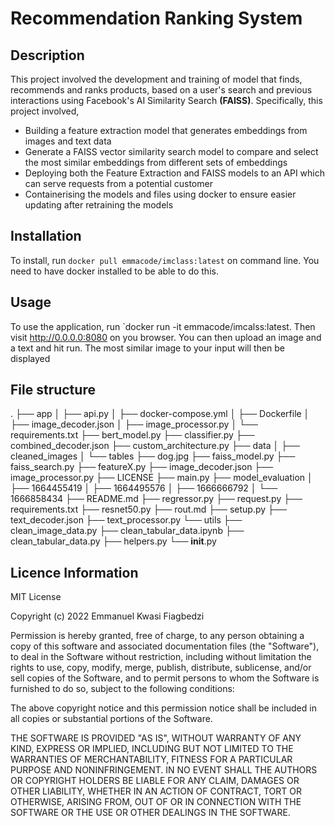 # Recommendation Ranking System
## Description
This project involved the development and training of model that finds, recommends and ranks products, based on a user's search and previous interactions using Facebook's AI Similarity Search **(FAISS)**. Specifically, this project involved,
- Building a feature extraction model that generates embeddings from images and text data
- Generate a FAISS vector similarity search model to compare and select the most similar embeddings from different sets of embeddings
- Deploying both the Feature Extraction and FAISS models to an API which can serve requests from a potential customer
- Containerising the models and files using docker to ensure easier updating after retraining the models

## Installation
To install, run `docker pull emmacode/imclass:latest` on command line. You need to have docker installed to be able to do this.

## Usage
To use the application, run `docker run -it emmacode/imcalss:latest. Then visit http://0.0.0.0:8080 on you browser. You can then upload
an image and a text and hit run. The most similar image to your input will then be displayed

## File structure
.
├── app
│   ├── api.py
│   ├── docker-compose.yml
│   ├── Dockerfile
│   ├── image_decoder.json
│   ├── image_processor.py
│   └── requirements.txt
├── bert_model.py
├── classifier.py
├── combined_decoder.json
├── custom_architecture.py
├── data
│   ├── cleaned_images
│   └── tables
├── dog.jpg
├── faiss_model.py
├── faiss_search.py
├── featureX.py
├── image_decoder.json
├── image_processor.py
├── LICENSE
├── main.py
├── model_evaluation
│   ├── 1664455419
│   ├── 1664495576
│   ├── 1666666792
│   └── 1666858434
├── README.md
├── regressor.py
├── request.py
├── requirements.txt
├── resnet50.py
├── rout.md
├── setup.py
├── text_decoder.json
├── text_processor.py
└── utils
    ├── clean_image_data.py
    ├── clean_tabular_data.ipynb
    ├── clean_tabular_data.py
    ├── helpers.py
    └── __init__.py


## Licence Information
MIT License

Copyright (c) 2022 Emmanuel Kwasi Fiagbedzi

Permission is hereby granted, free of charge, to any person obtaining a copy
of this software and associated documentation files (the "Software"), to deal
in the Software without restriction, including without limitation the rights
to use, copy, modify, merge, publish, distribute, sublicense, and/or sell
copies of the Software, and to permit persons to whom the Software is
furnished to do so, subject to the following conditions:

The above copyright notice and this permission notice shall be included in all
copies or substantial portions of the Software.

THE SOFTWARE IS PROVIDED "AS IS", WITHOUT WARRANTY OF ANY KIND, EXPRESS OR
IMPLIED, INCLUDING BUT NOT LIMITED TO THE WARRANTIES OF MERCHANTABILITY,
FITNESS FOR A PARTICULAR PURPOSE AND NONINFRINGEMENT. IN NO EVENT SHALL THE
AUTHORS OR COPYRIGHT HOLDERS BE LIABLE FOR ANY CLAIM, DAMAGES OR OTHER
LIABILITY, WHETHER IN AN ACTION OF CONTRACT, TORT OR OTHERWISE, ARISING FROM,
OUT OF OR IN CONNECTION WITH THE SOFTWARE OR THE USE OR OTHER DEALINGS IN THE
SOFTWARE.
